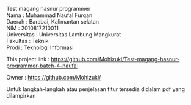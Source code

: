 Test magang hasnur programmer <br>
Nama : Muhammad Naufal Furqan <br>
Daerah : Barabai, Kalimantan selatan <br>
NIM : 2010817210011 <br>
Universitas : Universitas Lambung Mangkurat<br>
Fakultas : Teknik<br>
Prodi : Teknologi Informasi<br>

This project link : https://github.com/Mohizuki/Test-magang-hasnur-programmer-batch-4-naufal

Owner : https://github.com/Mohizuki/

Untuk langkah-langkah atau penjelasan fitur tersedia didalam pdf yang dilampirkan
